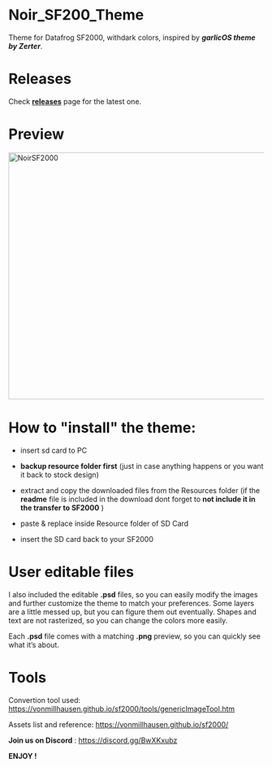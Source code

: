 # Noir_SF200_Theme
Theme for Datafrog SF2000, withdark colors, inspired by _**garlicOS theme by Zerter**_.

# Releases
Check **[releases](https://github.com/mariusmym/Noir_SF200_Theme/releases)** page for the latest one.

# Preview 

<img width="645" height="486" alt="NoirSF2000" src="https://github.com/user-attachments/assets/d5ccbe57-5476-4b6c-88ab-15b15749fe51" />

# How to "install" the theme:

- insert sd card to PC

- **backup resource folder first** (just in case anything happens or you want it back to stock design)

- extract and copy the downloaded files from the Resources folder (if the **readme** file is included in the download dont forget to **not include it in the transfer to SF2000** )

- paste & replace inside Resource folder of SD Card

- insert the SD card back to your SF2000

# User editable files 

I also included the editable **.psd** files, so you can easily modify the images and further customize the theme to match your preferences. Some layers are a little messed up, but you can figure them out eventually. Shapes and text are not rasterized, so you can change the colors more easily.

Each **.psd** file comes with a matching **.png** preview, so you can quickly see what it’s about.

# Tools

Convertion tool used: https://vonmillhausen.github.io/sf2000/tools/genericImageTool.htm

Assets list and reference: https://vonmillhausen.github.io/sf2000/

**Join us on Discord** : https://discord.gg/BwXKxubz

**ENJOY !**




